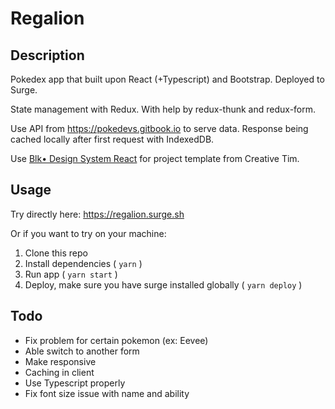 # Regalion

## Description

Pokedex app that built upon React (+Typescript) and Bootstrap. Deployed to Surge.

State management with Redux. With help by redux-thunk and redux-form.

Use API from https://pokedevs.gitbook.io to serve data. Response being cached locally after first request with IndexedDB.

Use [Blk• Design System React](https://github.com/creativetimofficial/blk-design-system-react) for project template from Creative Tim.

## Usage

Try directly here: https://regalion.surge.sh

Or if you want to try on your machine:

1. Clone this repo
2. Install dependencies ( `yarn` )
3. Run app ( `yarn start` )
4. Deploy, make sure you have surge installed globally ( `yarn deploy` )

## Todo

- Fix problem for certain pokemon (ex: Eevee)
- Able switch to another form
- Make responsive
- Caching in client
- Use Typescript properly
- Fix font size issue with name and ability
